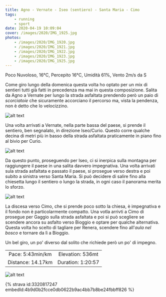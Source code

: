 ```yaml
---
title: Agno - Vernate - Iseo (sentiero) - Santa Maria - Cimo
tags:
	- running
	- sport
date: 2020-04-19 10:09:04
cover: /images/2020/IMG_1925.jpg
photos:
    - /images/2020/IMG_1920.jpg
    - /images/2020/IMG_1921.jpg
    - /images/2020/IMG_1922.jpg
    - /images/2020/IMG_1923.jpg
    - /images/2020/IMG_1925.jpg
---
```


Poco Nuvoloso, 16°C, Percepito 16°C, Umidità 61%, Vento 2m/s da S

Come giro lungo della domenica questa volta ho optato per un mix di sentieri tutti già fatti in precedenza ma mai in questa composizione.
Salita da Agno a Vernate per lungo la strada asfaltata prendendo però un paio di _scorciatoie_ che sicuramente accorciano il percorso ma, vista la pendenza, non è detto che lo velocizzino.

![alt text](/images/2020/IMG_1921.jpg "vernate")

Una volta arrivati a Vernate, nella parte bassa del paese, si prende il sentiero, ben segnalato, in direzione Iseo/Curio. Questo corre qualche decina di metri più in basso della strada asfaltata praticamente in piano fino al bivio per Curio.

![alt text](/images/2020/IMG_1922.jpg "Sentiero Verate-Iseo")

Da questo punto, proseguendo per Iseo, ci si inerpica sulla montagna per raggiungere il paese in una salita davvero impegnativa. Una volta arrivati sula strada asfaltata e passato il paese, si prosegue verso destra e poi subito a sinistra verso Santa Maria.
Si può decidere di salire fino alla chiesetta lungo il sentiero o lungo la strada, in ogni caso il panorama merita lo sforzo.

![alt text](/images/2020/IMG_1925.jpg "Vista da Santa Maria")

La discesa verso Cimo, che si prende poco sotto la chiesa, è impegnativa e il fondo non è particolarmente compatto. Una votla arrivti a Cimo di prosegue per Gaggio sulla strada asfaltata e poi si può scegliere se scendere ancora su asfalto verso Bioggio e optare per qualche alternativa. Questa volta ho scelto di tagliare per Renera, scendere fino all'_aula nel bosco_ e tornare da lì a Bioggio.

Un bel giro, un po' diverso dal solito che richiede però un po' di impegno.

| | |
| :-: | :-: |
| Pace: 5:43min/km | Elevation: 536mt |
| Distance: 14.17km | Duration: 1:20:57 |



![alt text](/images/2020/20200419-activity-map.png "map")


{% strava id:3320817247 embedId:4b9d0b2fcce0db0622b9ac4bb7b8be24fbbff826 %}
